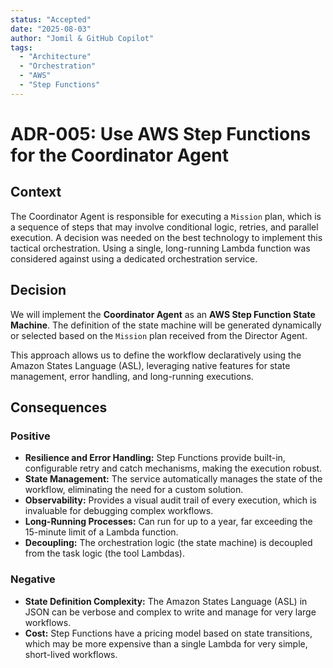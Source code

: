 ```yaml
---
status: "Accepted"
date: "2025-08-03"
author: "Jomil & GitHub Copilot"
tags:
  - "Architecture"
  - "Orchestration"
  - "AWS"
  - "Step Functions"
---
```


# ADR-005: Use AWS Step Functions for the Coordinator Agent

## Context

The Coordinator Agent is responsible for executing a `Mission` plan, which is a sequence of steps that may involve conditional logic, retries, and parallel execution. A decision was needed on the best technology to implement this tactical orchestration. Using a single, long-running Lambda function was considered against using a dedicated orchestration service.

## Decision

We will implement the **Coordinator Agent** as an **AWS Step Function State Machine**. The definition of the state machine will be generated dynamically or selected based on the `Mission` plan received from the Director Agent.

This approach allows us to define the workflow declaratively using the Amazon States Language (ASL), leveraging native features for state management, error handling, and long-running executions.

## Consequences

### Positive

-   **Resilience and Error Handling:** Step Functions provide built-in, configurable retry and catch mechanisms, making the execution robust.
-   **State Management:** The service automatically manages the state of the workflow, eliminating the need for a custom solution.
-   **Observability:** Provides a visual audit trail of every execution, which is invaluable for debugging complex workflows.
-   **Long-Running Processes:** Can run for up to a year, far exceeding the 15-minute limit of a Lambda function.
-   **Decoupling:** The orchestration logic (the state machine) is decoupled from the task logic (the tool Lambdas).

### Negative

-   **State Definition Complexity:** The Amazon States Language (ASL) in JSON can be verbose and complex to write and manage for very large workflows.
-   **Cost:** Step Functions have a pricing model based on state transitions, which may be more expensive than a single Lambda for very simple, short-lived workflows.
